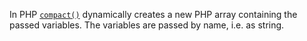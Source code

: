 In PHP [`compact()`](https://www.php.net/manual/en/function.compact.php) dynamically creates a new PHP array containing the passed variables. The variables are passed by name, i.e. as string.